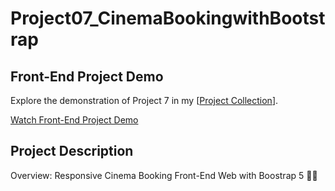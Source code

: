 # Project07_CinemaBookingwithBootstrap

## Front-End Project Demo
Explore the demonstration of Project 7 in my [[Project Collection](https://www.youtube.com/playlist?list=PL8EP8AQSRY3B4gwh_ADLfEZy4j_6IK-h4)].

[Watch Front-End Project Demo](https://www.youtube.com/watch?v=q1UbDzhRyOE&list=PL8EP8AQSRY3B4gwh_ADLfEZy4j_6IK-h4&index=8&ab_channel=ANH)

## Project Description
Overview:
Responsive Cinema Booking Front-End Web with Boostrap 5 👨‍💻
